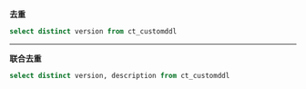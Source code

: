 
**去重**

```sql
select distinct version from ct_customddl
```

------------

**联合去重**

```sql
select distinct version, description from ct_customddl
```